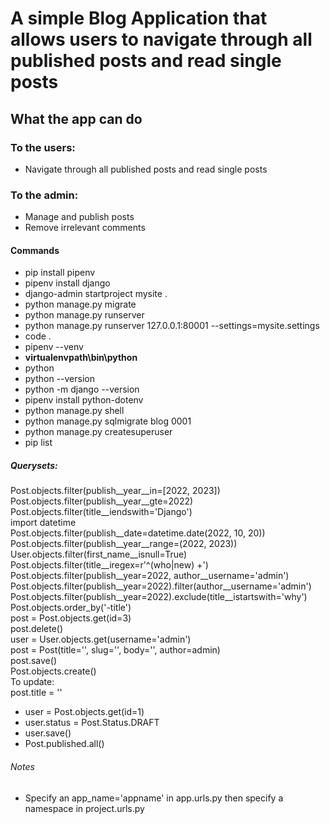 # A simple Blog Application that allows users to navigate through all published posts and read single posts
## What the app can do
### To the users:
- Navigate through all published posts and read single posts

### To the admin:
- Manage and publish posts
- Remove irrelevant comments

#### Commands
- pip install pipenv
- pipenv install django
- django-admin startproject mysite .
- python manage.py migrate
- python manage.py runserver
- python manage.py runserver 127.0.0.1:80001 --settings=mysite.settings
- code .
- pipenv --venv
- **virtualenvpath\bin\python**
- python
- python --version
- python -m django --version
- pipenv install python-dotenv
- python manage.py shell
- python manage.py sqlmigrate blog 0001
- python manage.py createsuperuser
- pip list

##### Querysets:
 <p>
    Post.objects.filter(publish__year__in=[2022, 2023]) <br>
    Post.objects.filter(publish__year__gte=2022) <br>
    Post.objects.filter(title__iendswith='Django') <br>
    import datetime <br>
    Post.objects.filter(publish__date=datetime.date(2022, 10, 20)) <br>
    Post.objects.filter(publish__year__range=(2022, 2023)) <br>
    User.objects.filter(first_name__isnull=True)   <br>
    Post.objects.filter(title__iregex=r'^(who|new) +')     <br>
    Post.objects.filter(publish__year=2022, author__username='admin') <br>
    Post.objects.filter(publish__year=2022).filter(author__username='admin') <br>
    Post.objects.filter(publish__year=2022).exclude(title__istartswith='why') <br>
    Post.objects.order_by('-title') <br>
    post = Post.objects.get(id=3) <br>
    post.delete() <br>
    user = User.objects.get(username='admin') <br>
    post = Post(title='', slug='', body='', author=admin) <br>
    post.save() <br>
    Post.objects.create()<br>
    To update: <br>
    post.title = '' <br>
 </p>

- user = Post.objects.get(id=1)
- user.status = Post.Status.DRAFT
- user.save()
- Post.published.all()


###### Notes
- Specify an app_name='appname' in app.urls.py then specify a namespace in project.urls.py
